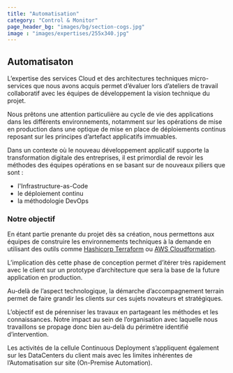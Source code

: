 ```yaml
---
title: "Automatisation"
category: "Control & Monitor"
page_header_bg: "images/bg/section-cogs.jpg"
image : "images/expertises/255x340.jpg"
---
```



## Automatisaton

L’expertise des services Cloud et des architectures techniques micro-services que nous avons acquis permet d’évaluer lors d’ateliers de travail collaboratif avec les équipes de développement la vision technique du projet.

Nous prêtons une attention particulière au cycle de vie des applications dans les différents environnements, notamment sur les opérations de mise en production dans une optique de mise en place de déploiements continus reposant sur les principes d’artefact applicatifs immuables.

Dans un contexte où le nouveau développement applicatif supporte la transformation digitale des entreprises, il est primordial de revoir les méthodes des équipes opérations en se basant sur de nouveaux piliers que sont :

- l'Infrastructure-as-Code
- le déploiement continu
- la méthodologie DevOps

### Notre objectif

En étant partie prenante du projet dès sa création, nous permettons aux équipes de construire les environnements techniques à la demande en utilisant des outils comme [Hashicorp Terraform](https://www.terraform.io/) ou [AWS Cloudformation](https://aws.amazon.com/cloudformation/).

L’implication dès cette phase de conception permet d’itérer très rapidement avec le client sur un prototype d’architecture que sera la base de la future application en production.

Au-delà de l’aspect technologique, la démarche d’accompagnement terrain permet de faire grandir les clients sur ces sujets novateurs et stratégiques.

L’objectif est de pérenniser les travaux en partageant les méthodes et les connaissances. Notre impact au sein de l’organisation avec laquelle nous travaillons se propage donc bien au-delà du périmètre identifié d’intervention.

Les activités de la cellule Continuous Deployment s’appliquent également sur les DataCenters du client mais avec les limites inhérentes de l’Automatisation sur site (On-Premise Automation).

